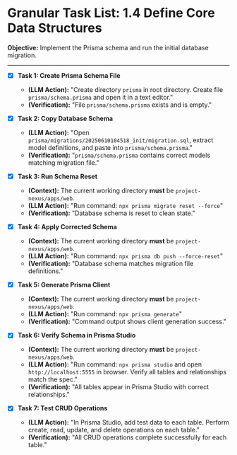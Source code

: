 # Granular Task List: 1.4 Define Core Data Structures

**Objective:** Implement the Prisma schema and run the initial database migration.

---

- [x] **Task 1: Create Prisma Schema File**
    - **(LLM Action):** "Create directory `prisma` in root directory. Create file `prisma/schema.prisma` and open it in a text editor."
    - **(Verification):** "File `prisma/schema.prisma` exists and is empty."

- [x] **Task 2: Copy Database Schema**
    - **(LLM Action):** "Open `prisma/migrations/20250610104518_init/migration.sql`, extract model definitions, and paste into `prisma/schema.prisma`."
    - **(Verification):** "`prisma/schema.prisma` contains correct models matching migration file."

- [x] **Task 3: Run Schema Reset**
    - **(Context):** The current working directory **must** be `project-nexus/apps/web`.
    - **(LLM Action):** "Run command: `npx prisma migrate reset --force`"
    - **(Verification):** "Database schema is reset to clean state."

- [x] **Task 4: Apply Corrected Schema**
    - **(Context):** The current working directory **must** be `project-nexus/apps/web`.
    - **(LLM Action):** "Run command: `npx prisma db push --force-reset`"
    - **(Verification):** "Database schema matches migration file definitions."

- [x] **Task 5: Generate Prisma Client**
    - **(Context):** The current working directory **must** be `project-nexus/apps/web`.
    - **(LLM Action):** "Run command: `npx prisma generate`"
    - **(Verification):** "Command output shows client generation success."

- [x] **Task 6: Verify Schema in Prisma Studio**
    - **(Context):** The current working directory **must** be `project-nexus/apps/web`.
    - **(LLM Action):** "Run command: `npx prisma studio` and open `http://localhost:5555` in browser. Verify all tables and relationships match the spec."
    - **(Verification):** "All tables appear in Prisma Studio with correct relationships."

- [x] **Task 7: Test CRUD Operations**
    - **(LLM Action):** "In Prisma Studio, add test data to each table. Perform create, read, update, and delete operations on each table."
    - **(Verification):** "All CRUD operations complete successfully for each table."